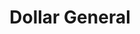 ---
title: "Dollar General"
url: /san-antonio/dollar-general-south-zarzamora-street/
shop: Kramladen
---